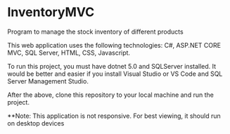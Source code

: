 # InventoryMVC
Program to manage the stock inventory of different products

This web application uses the following technologies: C#, ASP.NET CORE MVC, SQL Server, HTML, CSS, Javascript.

To run this project, you must have dotnet 5.0 and SQLServer installed. It would be better and easier if you install Visual Studio or VS Code and SQL Server Management Studio.

After the above, clone this repository to your local machine and run the project.

**Note: This application is not responsive. For best viewing, it should run on desktop devices
